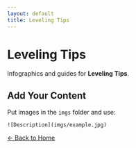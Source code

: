 ```yaml
---
layout: default
title: Leveling Tips
---
```


<div class="container">
<h1>Leveling Tips</h1>
<p>Infographics and guides for <strong>Leveling Tips</strong>.</p>
</div>

## Add Your Content

Put images in the `imgs` folder and use:

`![Description](imgs/example.jpg)`

[← Back to Home](../../Home.html)
